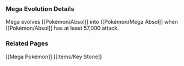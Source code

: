 ### Mega Evolution Details
Mega evolves [[Pokémon/Absol]] into [[Pokémon/Mega Absol]] when [[Pokémon/Absol]] has at least 57,000 attack.

### Related Pages
[[Mega Pokémon]]
[[Items/Key Stone]]